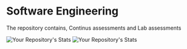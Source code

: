 # Software Engineering
The repository contains, 
Continus assessments and Lab assessments

![Your Repository's Stats](https://github-readme-stats.vercel.app/api?username=notsointresting&show_icons=true)
![Your Repository's Stats](https://github-readme-stats.vercel.app/api/top-langs/?username=notsointresting&theme=blue-green)
